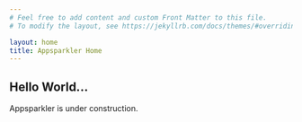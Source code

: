 ```yaml
---
# Feel free to add content and custom Front Matter to this file.
# To modify the layout, see https://jekyllrb.com/docs/themes/#overriding-theme-defaults

layout: home
title: Appsparkler Home
---
```

## Hello World...

Appsparkler is under construction.
